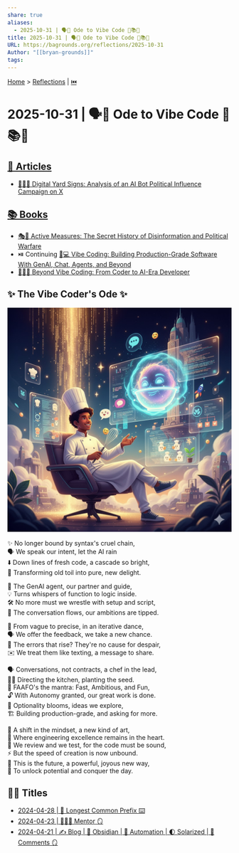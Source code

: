 ```yaml
---
share: true
aliases:
  - 2025-10-31 | 🗣️🤖 Ode to Vibe Code 📄📚💌
title: 2025-10-31 | 🗣️🤖 Ode to Vibe Code 📄📚💌
URL: https://bagrounds.org/reflections/2025-10-31
Author: "[[bryan-grounds]]"
tags:
---
```

[Home](../index.md) > [Reflections](./index.md) | [⏮️](./2025-10-30.md)  
# 2025-10-31 | 🗣️🤖 Ode to Vibe Code 📄📚💌  
## [📄 Articles](../articles/index.md)  
- [🤖📢❌ Digital Yard Signs: Analysis of an AI Bot Political Influence Campaign on X](../articles/digital-yard-signs-analysis-of-an-ai-bot-political-influence-campaign-on-x.md)  
  
## [📚 Books](../books/index.md)  
- [🎭🤫 Active Measures: The Secret History of Disinformation and Political Warfare](../books/active-measures-the-secret-history-of-disinformation-and-political-warfare.md)  
- ⏯️ Continuing [🤖💻 Vibe Coding: Building Production-Grade Software With GenAI, Chat, Agents, and Beyond](../books/vibe-coding-building-production-grade-software-with-genai-chat-agents-and-beyond.md)  
- [🧑‍💻🤖 Beyond Vibe Coding: From Coder to AI-Era Developer](../books/beyond-vibe-coding-from-coder-to-ai-era-developer.md)  
  
## ✨ The Vibe Coder's Ode ✨  
  
![Pasted image 20251031110339](../Pasted%20image%2020251031110339.jpg)  
  
✨ No longer bound by syntax's cruel chain,  
🗣️ We speak our intent, let the AI rain  
⬇️ Down lines of fresh code, a cascade so bright,  
🌟 Transforming old toil into pure, new delight.  
  
🤖 The GenAI agent, our partner and guide,  
💡 Turns whispers of function to logic inside.  
🛠️ No more must we wrestle with setup and script,  
💬 The conversation flows, our ambitions are tipped.  
  
🔄 From vague to precise, in an iterative dance,  
🗣️ We offer the feedback, we take a new chance.  
🐛 The errors that rise? They're no cause for despair,  
✉️ We treat them like texting, a message to share.  
  
🗣️ Conversations, not contracts, a chef in the lead,  
🧑‍🍳 Directing the kitchen, planting the seed.  
🚀 FAAFO's the mantra: Fast, Ambitious, and Fun,  
🔓 With Autonomy granted, our great work is done.  
🌱 Optionality blooms, ideas we explore,  
🏗️ Building production-grade, and asking for more.  
  
🧠 A shift in the mindset, a new kind of art,  
💖 Where engineering excellence remains in the heart.  
🔎 We review and we test, for the code must be sound,  
⚡ But the speed of creation is now unbound.  
🔮 This is the future, a powerful, joyous new way,  
🎉 To unlock potential and conquer the day.  
  
## ✍🏼 Titles  
- [2024-04-28 | 📏 Longest Common Prefix ⌨️](./2024-04-28.md)  
- [2024-04-23 | 👩🏼‍🏫 Mentor 🪞](./2024-04-23.md)  
- [2024-04-21 | ✍️ Blog | 🌋 Obsidian | 🤖 Automation | 🌓 Solarized | 💬 Comments 🪞](./2024-04-21.md)